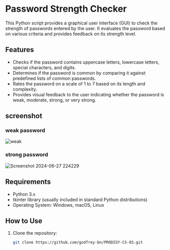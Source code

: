 # Password Strength Checker

This Python script provides a graphical user interface (GUI) to check the strength of passwords entered by the user. It evaluates the password based on various criteria and provides feedback on its strength level.

## Features

- Checks if the password contains uppercase letters, lowercase letters, special characters, and digits.
- Determines if the password is common by comparing it against predefined lists of common passwords.
- Rates the password on a scale of 1 to 7 based on its length and complexity.
- Provides visual feedback to the user indicating whether the password is weak, moderate, strong, or very strong.

## screenshot
### weak password
![weak](https://github.com/godfrey-bn/PRODIGY-CS-03/assets/174034350/49729fc9-5c6c-43f5-999d-80abc19ac14d)
### strong password
![Screenshot 2024-06-27 224229](https://github.com/godfrey-bn/PRODIGY-CS-03/assets/174034350/ca94b3b0-fd42-43b8-8ab2-6c749291a809)


## Requirements

- Python 3.x
- tkinter library (usually included in standard Python distributions)
- Operating System: Windows, macOS, Linux

## How to Use

1. Clone the repository:
   ```bash
   git clone https://github.com/godfrey-bn/PRODIGY-CS-03.git
